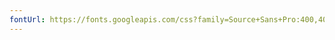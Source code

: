 ```yaml
---
fontUrl: https://fonts.googleapis.com/css?family=Source+Sans+Pro:400,400i,700|EB+Garamond:400,400i" rel="stylesheet"
---
```

